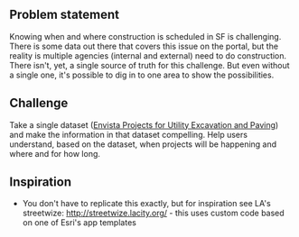 ## Problem statement
Knowing when and where construction is scheduled in SF is challenging. There is some data out there that covers this issue on the portal, but the reality is multiple agencies (internal and external) need to do construction. There isn't, yet, a single source of truth for this challenge. But even without a single one, it's possible to dig in to one area to show the possibilities.

## Challenge
Take a single dataset ([Envista Projects for Utility Excavation and Paving](https://data.sfgov.org/City-Infrastructure/Envista-Projects-for-Utility-Excavation-and-Paving/sf93-6dmr)) and make the information in that dataset compelling. Help users understand, based on the dataset, when projects will be happening and where and for how long.

## Inspiration
* You don't have to replicate this exactly, but for inspiration see LA's streetwize: http://streetwize.lacity.org/ - this uses custom code based on one of Esri's app templates
